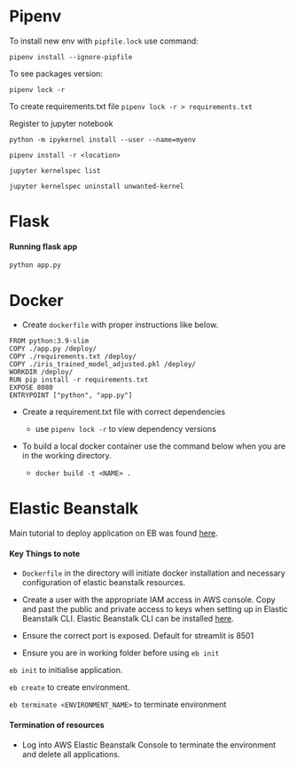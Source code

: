 # Pipenv

To install new env with `pipfile.lock` use command:

`pipenv install --ignore-pipfile`

To see packages version:

`pipenv lock -r`

To create requirements.txt file
`pipenv lock -r > requirements.txt`

Register to jupyter notebook

`python -m ipykernel install --user --name=myenv`

`pipenv install -r <location>`

`jupyter kernelspec list`

`jupyter kernelspec uninstall unwanted-kernel`

# Flask

#### Running flask app

`python app.py`


# Docker

* Create `dockerfile` with proper instructions like below.

```
FROM python:3.9-slim
COPY ./app.py /deploy/
COPY ./requirements.txt /deploy/
COPY ./iris_trained_model_adjusted.pkl /deploy/
WORKDIR /deploy/
RUN pip install -r requirements.txt
EXPOSE 8080
ENTRYPOINT ["python", "app.py"]
```

* Create a requirement.txt file with correct dependencies
	* use `pipenv lock -r` to view dependency versions

* To build a local docker container use the command below when you are in the working directory.
	* `docker build -t <NAME> .`

# Elastic Beanstalk

Main tutorial to deploy application on EB was found [here](https://sommershurbaji.medium.com/deploying-a-docker-container-to-aws-with-elastic-beanstalk-28adfd6e7e95).

#### Key Things to note

* `Dockerfile` in the directory will initiate docker installation and necessary configuration of elastic beanstalk resources.

* Create a user with the appropriate IAM access in AWS console. Copy and past the public and private access to keys when setting up in Elastic Beanstalk CLI. Elastic Beanstalk CLI can be installed [here](https://github.com/aws/aws-elastic-beanstalk-cli-setup). 

* Ensure the correct port is exposed. Default for streamlit is 8501

* Ensure you are in working folder before using `eb init`

`eb init` to initialise application.

`eb create` to create environment.

`eb terminate <ENVIRONMENT_NAME>` to terminate environment

#### Termination of resources

* Log into AWS Elastic Beanstalk Console to terminate the environment and delete all applications.
 

 